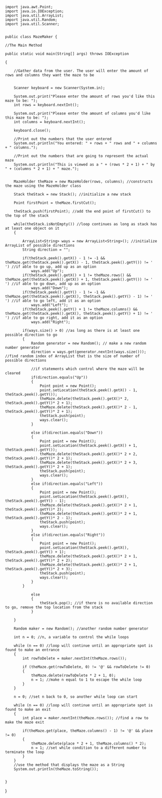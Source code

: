 
	import java.awt.Point;
	import java.io.IOException;
	import java.util.ArrayList;
	import java.util.Random;
	import java.util.Scanner;


	public class MazeMaker {
	
	//The Main Method
	
	public static void main(String[] args) throws IOException 
	
	{	
		
		//Gather data from the user. The user will enter the amount of rows and columns they want the maze to be
		
		
		Scanner keyboard = new Scanner(System.in);
		
		System.out.print("Please enter the amount of rows you'd like this maze to be: ");
		int rows = keyboard.nextInt();
		
		System.out.print("Please enter the amount of columns you'd like this maze to be: ");
		int columns = keyboard.nextInt();
		
		keyboard.close();
		
		//Print out the numbers that the user entered
		System.out.println("You entered: " + rows + " rows and " + columns + " columns.");
		
		//Print out the numbers that are going to represent the actual maze
		System.out.println("This is viewed as a " + (rows * 2 + 1) + " by " + (columns * 2 + 1) + " maze.");
		
		
		MazeHolder theMaze = new MazeHolder(rows, columns); //constructs the maze using the MazeHolder class
		
		Stack theStack = new Stack(); //initialize a new stack 
		
		Point firstPoint = theMaze.firstCut();
		
		theStack.push(firstPoint); //add the end point of firstCut() to the top of the stack
		
		while(theStack.isNotEmpty()) //loop continues as long as stack has at least one object on it
		{
			
			ArrayList<String> ways = new ArrayList<String>(); //initialize ArrayList of possible directions
			String direction = "";
			
			if(theStack.peek().getX() - 1 != -1 && theMaze.get(theStack.peek().getX() - 1, theStack.peek().getY()) != ' ') //if able to go up, add up as an option
				ways.add("Up");
			if(theStack.peek().getX() + 1 != theMaze.rows() && theMaze.get(theStack.peek().getX() + 1, theStack.peek().getY()) != ' ') //if able to go down, add up as an option
				ways.add("Down");
			if(theStack.peek().getY() - 1 != -1 && theMaze.get(theStack.peek().getX(), theStack.peek().getY() - 1) != ' ') //if able to go left, add it as an option
				ways.add("Left");
			if(theStack.peek().getY() + 1 != theMaze.columns() && theMaze.get(theStack.peek().getX(), theStack.peek().getY() + 1) != ' ') //if able to go right, add it as an option
				ways.add("Right");
			
			if(ways.size() > 0) //as long as there is at least one possible direction to go
			{
				Random generator = new Random(); // make a new random number generator
				direction = ways.get(generator.nextInt(ways.size())); //find random index of ArrayList that is the size of number of possible directions
				
				//if statements which control where the maze will be cleared
				if(direction.equals("Up"))
				{
					Point point = new Point(); 
					point.setLocation(theStack.peek().getX() - 1, theStack.peek().getY());
					theMaze.delete(theStack.peek().getX()* 2, theStack.peek().getY()* 2 + 1);
					theMaze.delete(theStack.peek().getX()* 2 - 1, theStack.peek().getY()* 2 + 1);
					theStack.push(point);
					ways.clear();
				}
				
				else if(direction.equals("Down"))
				{
					Point point = new Point(); 
					point.setLocation(theStack.peek().getX() + 1, theStack.peek().getY());
					theMaze.delete(theStack.peek().getX()* 2 + 2, theStack.peek().getY()* 2 + 1);
					theMaze.delete(theStack.peek().getX()* 2 + 3, theStack.peek().getY()* 2 + 1);
					theStack.push(point);
					ways.clear();
				}
				else if(direction.equals("Left"))
				{
					Point point = new Point(); 
					point.setLocation(theStack.peek().getX(), theStack.peek().getY() - 1);
					theMaze.delete(theStack.peek().getX()* 2 + 1, theStack.peek().getY()* 2);
					theMaze.delete(theStack.peek().getX()* 2 + 1, theStack.peek().getY()* 2 - 1);
					theStack.push(point);
					ways.clear();
				}
				else if(direction.equals("Right"))
				{
					Point point = new Point(); 
					point.setLocation(theStack.peek().getX(), theStack.peek().getY() + 1);
					theMaze.delete(theStack.peek().getX()* 2 + 1, theStack.peek().getY()* 2 + 2);
					theMaze.delete(theStack.peek().getX()* 2 + 1, theStack.peek().getY()* 2 + 3);
					theStack.push(point);	
					ways.clear();
				}
			}
				
				else
				{
					theStack.pop(); //if there is no available direction to go, remove the top location from the stack
				}
			
		}
		
		Random maker = new Random(); //another random number generator
		
		int n = 0; //n, a variable to control the while loops
		
		while (n == 0) //loop will continue until an appropriate spot is found to make an entrance
		{
			int rowToDelete = maker.nextInt(theMaze.rows());
			
			if (theMaze.get(rowToDelete, 0) != '@' && rowToDelete != 0)
			{
				theMaze.delete(rowToDelete * 2 + 1, 0);
				n = 1; //make n equal to 1 to escape the while loop
			}
		}
		
		n = 0; //set n back to 0, so another while loop can start
		
		while (n == 0) //loop will continue until an appropriate spot is found to make an exit
		{
			int place = maker.nextInt(theMaze.rows()); //find a row to make the maze exit
			
			if(theMaze.get(place, theMaze.columns() - 1) != '@' && place != 0)
			{
				theMaze.delete(place * 2 + 1, theMaze.columns() * 2);
				n = 1; //set while condition to a different number to terminate the loop
			}
		}
		//use the method that displays the maze as a String
		System.out.println(theMaze.toString());
		
		
	}

}


